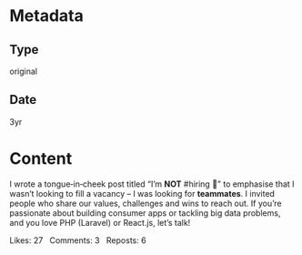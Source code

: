 # Metadata

## Type

original

## Date

3yr

# Content

I wrote a tongue‑in‑cheek post titled “I’m **NOT** #hiring 🚀” to emphasise that I wasn’t looking to fill a vacancy – I was looking for **teammates**.  I invited people who share our values, challenges and wins to reach out.  If you’re passionate about building consumer apps or tackling big data problems, and you love PHP (Laravel) or React.js, let’s talk!

Likes: 27   Comments: 3   Reposts: 6

